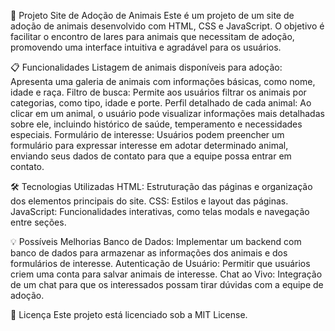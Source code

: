 🐾 Projeto Site de Adoção de Animais
Este é um projeto de um site de adoção de animais desenvolvido com HTML, CSS e JavaScript. O objetivo é facilitar o encontro de lares para animais que necessitam de adoção, promovendo uma interface intuitiva e agradável para os usuários.

📋 Funcionalidades
Listagem de animais disponíveis para adoção: Apresenta uma galeria de animais com informações básicas, como nome, idade e raça.
Filtro de busca: Permite aos usuários filtrar os animais por categorias, como tipo, idade e porte.
Perfil detalhado de cada animal: Ao clicar em um animal, o usuário pode visualizar informações mais detalhadas sobre ele, incluindo histórico de saúde, temperamento e necessidades especiais.
Formulário de interesse: Usuários podem preencher um formulário para expressar interesse em adotar determinado animal, enviando seus dados de contato para que a equipe possa entrar em contato.

🛠️ Tecnologias Utilizadas
HTML: Estruturação das páginas e organização dos elementos principais do site.
CSS: Estilos e layout das páginas.
JavaScript: Funcionalidades interativas, como telas modals e navegação entre seções. 

💡 Possíveis Melhorias
Banco de Dados: Implementar um backend com banco de dados para armazenar as informações dos animais e dos formulários de interesse.
Autenticação de Usuário: Permitir que usuários criem uma conta para salvar animais de interesse.
Chat ao Vivo: Integração de um chat para que os interessados possam tirar dúvidas com a equipe de adoção.

📄 Licença
Este projeto está licenciado sob a MIT License.
